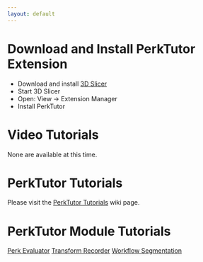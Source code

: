 ```yaml
---
layout: default
---
```

# Download and Install PerkTutor Extension

* Download and install [3D Slicer](http://download.slicer.org)
* Start 3D Slicer
* Open: View -> Extension Manager
* Install PerkTutor

# Video Tutorials

None are available at this time.

# PerkTutor Tutorials

Please visit the [PerkTutor Tutorials](https://github.com/PerkTutor/PerkTutor/wiki/PerkTutor-Tutorials) wiki page.

# PerkTutor Module Tutorials

[Perk Evaluator](https://github.com/PerkTutor/PerkEvaluator/wiki/Tutorials)
[Transform Recorder](https://github.com/PerkTutor/TransformRecorder/wiki/Tutorials)
[Workflow Segmentation](https://github.com/PerkTutor/WorkflowSegmentation/wiki/Tutorials)